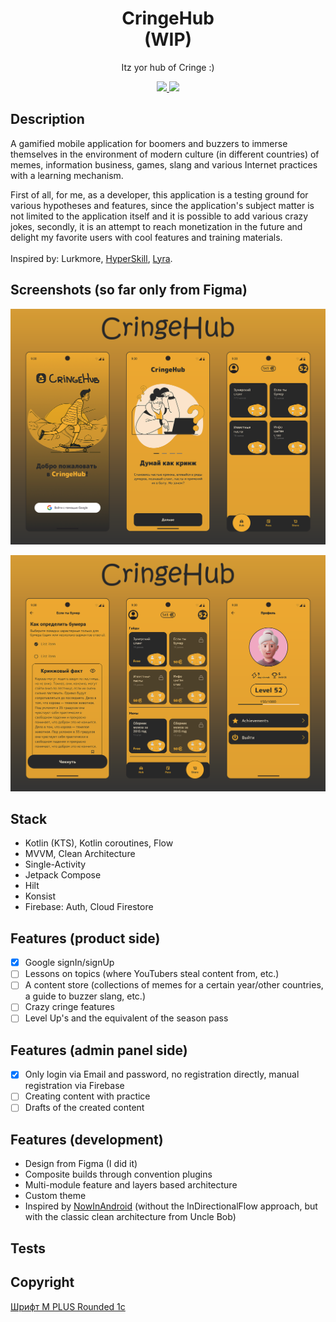 <h1 align="center">CringeHub <br /> (WIP)</h1>
<p align="center">
Itz yor hub of Cringe :)
</p>
<p align="center">
  <a href="https://github.com/RomaZykov/CringeHub/blob/master/README.md">
    <img src="https://img.shields.io/badge/lang-en-yellow" />
  </a>
  <a href="https://github.com/RomaZykov/CringeHub/blob/master/README.ru.md">
    <img src="https://img.shields.io/badge/%D1%8F%D0%B7%D1%8B%D0%BA-%D1%80%D1%83%D1%81%D1%81%D0%BA%D0%B8%D0%B9-orange" />
  </a>
</p>
<p align="center">

## Description
  A gamified mobile application for boomers and buzzers to immerse themselves in the environment of modern culture (in different countries) of memes, information business, games, slang and various Internet practices with a learning mechanism.
  
  First of all, for me, as a developer, this application is a testing ground for various hypotheses and features, since the application's subject matter is not limited to the application itself and it is possible to add various crazy jokes, secondly, it is an attempt to reach monetization in the future and delight my favorite users with cool features and training materials.
<br /><br />  Inspired by: Lurkmore,  [HyperSkill](https://hyperskill.org/), [Lyra](https://www.gaugash.ru/lyra).

## Screenshots (so far only from Figma)
<p align="center">
<img src="https://github.com/RomaZykov/CringeHub/blob/master/demo/Demo%20Cringehub%201.png">
</p>
<p align="center">
<img src="https://github.com/RomaZykov/CringeHub/blob/master/demo/Demo%20Cringehub%202.png">
</p>

## Stack
  - Kotlin (KTS), Kotlin coroutines, Flow
  - MVVM, Clean Architecture
  - Single-Activity
  - Jetpack Compose
  - Hilt
  - Konsist
  - Firebase: Auth, Cloud Firestore

## Features (product side)
  - [x] Google signIn/signUp
  - [ ] Lessons on topics (where YouTubers steal content from, etc.)
  - [ ] A content store (collections of memes for a certain year/other countries, a guide to buzzer slang, etc.)
  - [ ] Crazy cringe features
  - [ ] Level Up's and the equivalent of the season pass

## Features (admin panel side)
  - [x] Only login via Email and password, no registration directly, manual registration via Firebase
  - [ ] Creating content with practice
  - [ ] Drafts of the created content

## Features (development)
  - Design from Figma (I did it)
  - Composite builds through convention plugins
  - Multi-module feature and layers based architecture
  - Custom theme
  - Inspired by [NowInAndroid](https://github.com/android/nowinandroid) (without the InDirectionalFlow approach, but with the classic clean architecture from Uncle Bob)

## Tests
<!-- 
1) Скриншот тесты
  From the above section you’ll notice that there were two commands we used – updateDebugScreenshotTest and validateDebugScreenshotTest. With these commands we need to make sure that our screenshots are kept up-to-date with the latest changes in our project, but we don’t want to be updating them all of the time – as we could accidentally update screenshots with UI regressions.

  For validateDebugScreenshotTest, we’ll want to run this whenever code is being committed to the project – so ideally on pull requests, failing the request if the check fails.

  When it comes to updateDebugScreenshotTest, we’ll only want to run this when there are intended changes made to our UI. Some examples of this could include:

  - making a change to a component in our design system
  - adding a new component to a pre-existing screen
  - adding a new screen that we want to have screenshot tests for
  With the examples above, we can see that we only want to run this update command when we are making intended changes to screens and/or components. It could also be the case that we have a pull request that makes intended and unintended changes – so it could be possible to accidentally update screenshots when it was not intended to.

  To avoid any accident changes, updateDebugScreenshotTest should not be run automatically by CI and any screenshot changes in pull requests should be flagged be automation so that changes can be checked by reviewers.

2) Приложите примеры кода и способы, как их запустить. Таким образом, вы сможете продемонстрировать, что вы уверены в том, что ваш проект будет работать без каких-либо проблем. Это позволит другим людям также поверить в успех этого проекта.-->

## Copyright
<a href="https://fonts.google.com/specimen/M+PLUS+Rounded+1c/license" title="fox icons">Шрифт M PLUS Rounded 1c</a>
